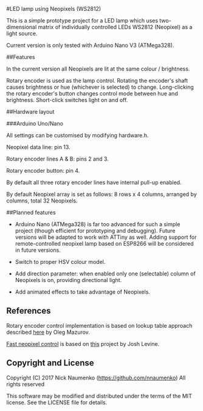#LED lamp using Neopixels (WS2812)

This is a simple prototype project for a LED lamp which uses two-dimensional matrix of individually controlled LEDs WS2812 (Neopixel) as a light source.

Current version is only tested with Arduino Nano V3 (ATMega328).

##Features

In the current version all Neopixels are lit at the same colour / brightness.

Rotary encoder is used as the lamp control. Rotating the encoder's shaft causes brightness or hue (whichever is selected) to change. Long-clicking the rotary encoder's button changes control mode between hue and brightness. Short-click switches light on and off.

##Hardware layout

###Arduino Uno/Nano

All settings can be customised by modifying hardware.h.

Neopixel data line: pin 13.

Rotary encoder lines A & B: pins 2 and 3.

Rotary encoder button: pin 4.

By default all three rotary encoder lines have internal pull-up enabled.

By default Neopixel array is set as follows: 8 rows x 4 columns, arranged by columns, total 32 Neopixels.

##Planned features

* Arduino Nano (ATMega328) is far too advanced for such a simple project (though efficient for prototyping and debugging). Future versions will be adapted to work with ATTiny as well. Adding support for remote-controlled neopixel lamp based on ESP8266 will be considered in future versions.

* Switch to proper HSV colour model.

* Add direction parameter: when enabled only one (selectable) column of Neopixels is on, providing directional light.

* Add animated effects to take advantage of Neopixels.

## References

Rotary encoder control implementation is based on lookup table approach described [here](https://www.circuitsathome.com/mcu/reading-rotary-encoder-on-arduino/) by Oleg Mazurov.

[Fast neopixel control](https://wp.josh.com/2014/05/13/ws2812-neopixels-are-not-so-finicky-once-you-get-to-know-them/) is based on [this](https://github.com/bigjosh/SimpleNeoPixelDemo) project by Josh Levine.

## Copyright and License

Copyright (C) 2017 Nick Naumenko (https://github.com/nnaumenko) All rights reserved

This software may be modified and distributed under the terms of the MIT license. See the LICENSE file for details.